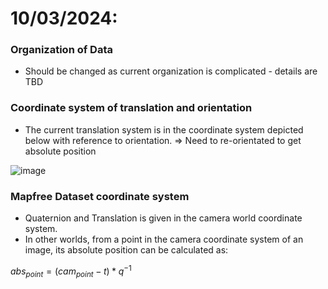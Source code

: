 # 10/03/2024:
### Organization of Data 
- Should be changed as current organization is complicated - details are TBD

### Coordinate system of translation and orientation
- The current translation system is in the coordinate system depicted below with reference to orientation. => Need to re-orientated to get absolute position

![image](https://github.com/visual-localization/combined_vpr_rpr/assets/74974626/d10303d2-0f5c-4580-80ed-cc7c65ca7df9)

### Mapfree Dataset coordinate system
- Quaternion and Translation is given in the camera world coordinate system.
- In other worlds, from a point in the camera coordinate system of an image, its absolute position can be calculated as:

$abs_{point} = (cam_{point} - t) * q^{-1}$